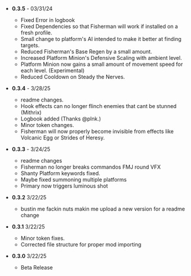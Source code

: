 -   **0.3.5**  - 03/31/24

    -  Fixed Error in logbook
    -  Fixed Dependencies so that Fisherman will work if installed on a fresh profile.
    -  Small change to platform's AI intended to make it better at finding targets.
    -  Reduced Fisherman's Base Regen by a small amount.
    -  Increased Platform Minion's Defensive Scaling with ambient level.
    -  Platform Minion now gains a small amount of movement speed for each level. (Experimental)
    -  Reduced Cooldown on Steady the Nerves.

-   **0.3.4**  - 3/28/25

    -   readme changes.
    -   Hook effects can no longer flinch enemies that cant be stunned (Mithrix)
    -   Logbook added (Thanks @plnk.)
    -   Minor token changes.
    -   Fisherman will now properly become invisible from effects like Volcanic Egg or Strides of Heresy.

-   **0.3.3**  - 3/24/25

    -   readme changes
    -	Fisherman no longer breaks commandos FMJ round VFX
    -   Shanty Platform keywords fixed.
    - 	Maybe fixed summoning multiple platforms
    -	Primary now triggers luminous shot

-   **0.3.2** 3/22/25

    -   bustin me fackin nuts makin me upload a new version for a readme change

-   **0.3.1** 3/22/25

    -   Minor token fixes.  
    -   Corrected file structure for proper mod importing

-   **0.3.0** 3/22/25

    -   Beta Release

